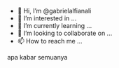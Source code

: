 - 👋 Hi, I’m @gabrielalfianali
- 👀 I’m interested in ...
- 🌱 I’m currently learning ...
- 💞️ I’m looking to collaborate on ...
- 📫 How to reach me ...

<!---
gabrielalfianali/gabrielalfianali is a ✨ special ✨ repository because its `README.md` (this file) appears on your GitHub profile.
You can click the Preview link to take a look at your changes.
--->
apa kabar semuanya
